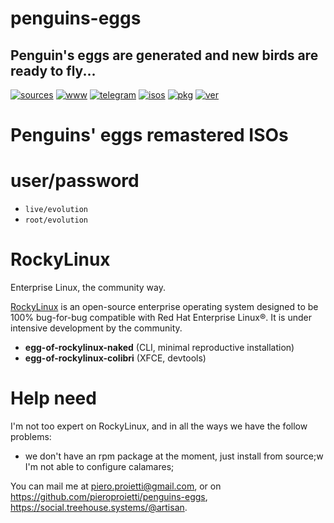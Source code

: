 penguins-eggs
=============

## Penguin&#39;s eggs are generated and new birds are ready to fly...
[![sources](https://img.shields.io/badge/github-sources-cyan)](https://github.com/pieroproietti/penguins-eggs)
[![www](https://img.shields.io/badge/www-blog-cyan)](https://penguins-eggs.net)
[![telegram](https://img.shields.io/badge/telegram-group-cyan)](https://t.me/penguins_eggs)
[![isos](https://img.shields.io/badge/images-ISO-blue)](https://sourceforge.net/projects/penguins-eggs/files/ISOS)
[![pkg](https://img.shields.io/badge/packages-bin-blue)](https://sourceforge.net/projects/penguins-eggs/files/Packages)
[![ver](https://img.shields.io/npm/v/penguins-eggs.svg)](https://npmjs.org/package/penguins-eggs)

# Penguins' eggs remastered ISOs

# user/password
* ```live/evolution```
* ```root/evolution```

# RockyLinux
Enterprise Linux, the community way.

[RockyLinux](https://rockylinux.org/) is an open-source enterprise operating system designed to be 100% bug-for-bug compatible with Red Hat Enterprise Linux®. It is under intensive development by the community.

* **egg-of-rockylinux-naked** (CLI, minimal reproductive installation)
* **egg-of-rockylinux-colibri** (XFCE, devtools)

# Help need
I'm not too expert on RockyLinux, and in all the ways we have the follow problems:
* we don't have an rpm package at the moment, just install from source;w I'm not able to configure calamares;

You can mail me at piero.proietti@gmail.com, or on https://github.com/pieroproietti/penguins-eggs, https://social.treehouse.systems/@artisan.

